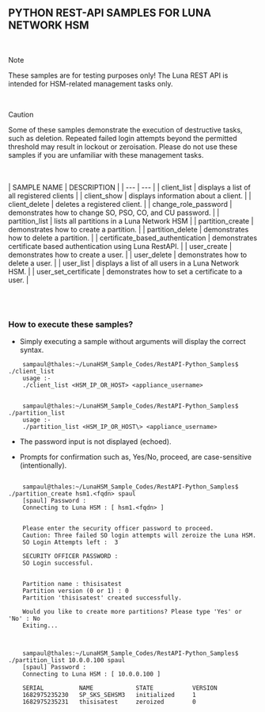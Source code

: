 ## PYTHON REST-API SAMPLES FOR LUNA NETWORK HSM
<BR>

>[!NOTE]
> These samples are for testing purposes only!
> The Luna REST API is intended for HSM-related management tasks only.

<br>

>[!CAUTION]
> Some of these samples demonstrate the execution of destructive tasks, such as deletion.
> Repeated failed login attempts beyond the permitted threshold may result in lockout or zeroisation.
> Please do not use these samples if you are unfamiliar with these management tasks.

<BR><BR>
| SAMPLE NAME | DESCRIPTION |
| --- | --- |
| client_list | displays a list of all registered clients |
| client_show | displays information about a client. |
| client_delete | deletes a registered client. |
| change_role_password | demonstrates how to change SO, PSO, CO, and CU password. |
| partition_list | lists all partitions in a Luna Network HSM |
| partition_create | demonstrates how to create a partition. |
| partition_delete | demonstrates how to delete a partition. |
| certificate_based_authentication | demonstrates certificate based authentication using Luna RestAPI. |
| user_create | demonstrates how to create a user. |
| user_delete | demonstrates how to delete a user. |
| user_list | displays a list of all users in a Luna Network HSM. |
| user_set_certificate | demonstrates how to set a certificate to a user. |


<BR><BR>
### How to execute these samples?

- Simply executing a sample without arguments will display the correct syntax.
```
	sampaul@thales:~/LunaHSM_Sample_Codes/RestAPI-Python_Samples$ ./client_list
	usage :-
	./client_list <HSM_IP_OR_HOST> <appliance_username>


	sampaul@thales:~/LunaHSM_Sample_Codes/RestAPI-Python_Samples$ ./partition_list
	usage :-
	./partition_list <HSM_IP_OR_HOST\> <appliance_username>
```


- The password input is not displayed (echoed).

- Prompts for confirmation such as, Yes/No, proceed, are case-sensitive (intentionally).

```

	sampaul@thales:~/LunaHSM_Sample_Codes/RestAPI-Python_Samples$ ./partition_create hsm1.<fqdn> spaul
	[spaul] Password :
	Connecting to Luna HSM : [ hsm1.<fqdn> ]


	Please enter the security officer password to proceed.
	Caution: Three failed SO login attempts will zeroize the Luna HSM.
	SO Login Attempts left :  3

	SECURITY OFFICER PASSWORD :
	SO Login successful.


	Partition name : thisisatest
	Partition version (0 or 1) : 0
	Partition 'thisisatest' created successfully.

	Would you like to create more partitions? Please type 'Yes' or 'No' : No
	Exiting...



	sampaul@thales:~/LunaHSM_Sample_Codes/RestAPI-Python_Samples$ ./partition_list 10.0.0.100 spaul
	[spaul] Password :
	Connecting to Luna HSM : [ 10.0.0.100 ]

	SERIAL          NAME            STATE           VERSION
	1682975235230   SP_SKS_SEHSM3   initialized     1
	1682975235231   thisisatest     zeroized        0
```
